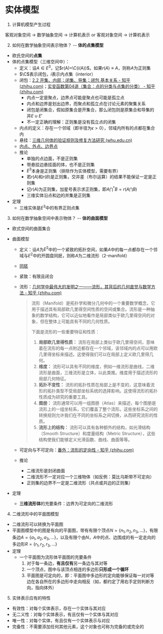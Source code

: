 # 实体模型

1. 计算机模型产生过程

客观对象空间 $\to$ 数学抽象空间 $\to$ 计算机表示 or 客观对象空间 $\to$ 计算机表示



2. 如何在数学抽象空间表示物体？ -- **体的点集模型**

- 欧氏空间的**点集**
- 体的点集模型（三维空间中）：
  - 定义：设$A \in E^3$，记$r(A)=\C(i(A))$。如果$r(A)\equiv A$，则称$A$为正则集
  - $\C$表示闭包，$i$表示内点集（interior）
  - 闭包：[2.2 开集、内部；闭集、导集；闭包 基本关系 - 知乎 (zhihu.com)](https://zhuanlan.zhihu.com/p/149986700)；[实变函数第04讲（集合：点的分类与点集的分类） - 知乎 (zhihu.com)](https://zhuanlan.zhihu.com/p/360463670)
    - 内点一定是聚点，边界点可能是聚点也可能是孤立点
    - 内点和边界是划出边界，而聚点和孤立点在讨论元素的聚集关系
    - 闭包是闭集合，假如原集合是开集合，那么闭包则是原集合和导集的并$E\cup E'$
    - 不一定正确的理解：正则集是没有孤立点的闭集
  - 内点的定义：存在一个邻域（即半径为$\epsilon>0$），邻域内所有的点都在集合内
  - 悬挂：[三维几何体的验证规则及修复方法研究 (whu.edu.cn)](http://ch.whu.edu.cn/HTML/2015-2-258.htm)
  - [内点、外点、边界点](https://blog.csdn.net/hzq_oi/article/details/123403367)
  - 推论
    - 单独的点边面，不是正则集
    - 带悬挂边悬挂面的体，也不是正则集
    - $E^3$本身是正则集（排除作为实体模型，需要有界）
    - 若$r(A)$和$r(B)$是正则集，交并差（布尔运算）的结果不能保证一定是正则集
    - 记$r(A)$为正则集，加星号表示求正则集，即$A\bigcap^*B=r(A\bigcap B)$
    - 三维实体沿点和边的并集是正则集
- 定理
  - 三维实体是$E^3$中的有界正则点集



3. 如何在数学抽象空间中表示物体？ -- **体的曲面模型**

- 欧式空间的曲面集合

- 曲面模型

  - 定义：设$A$为$E^2$中的一个紧致的拓扑空间，如果$A$中的每一点都存在一个邻域与$E^2$中的开圆盘同胚，则称$A$为二维流形（2-manifold）

  - [同胚](https://baike.baidu.com/item/同胚/8281609)

  - 紧致：有限且闭合

  - 流形：[几何学中最伟大的发明之一——流形，其背后的几何直觉与数学方法 - 知乎 (zhihu.com)](https://zhuanlan.zhihu.com/p/622263134)

    > 流形（Manifold）是拓扑学和微分几何中的一个重要数学概念，它用于描述具有局部欧几里得空间性质的空间或集合。流形是一种抽象的数学结构，它可以近似地看作是局部类似于欧几里得空间的对象，但在整体上可能具有不同的几何性质。
    >
    > 下面是流形的一些重要特征和性质：
    >
    > 1. **局部欧几里得性质：** 流形在局部上类似于欧几里得空间，意味着在流形的每一点附近都存在一个邻域，该邻域内的点可以用欧几里得坐标来描述。这使得我们可以在局部上定义欧几里得几何。
    > 2. **维度：** 流形可以具有不同的维度，例如一维流形是曲线，二维流形是曲面，三维流形是立体，以此类推。维度用于描述流形的局部几何特征。
    > 3. **拓扑不变性：** 流形的拓扑性质在局部上是不变的，这意味着流形的拓扑类型不受局部坐标系统的选择影响。这使得流形的拓扑性质成为研究的重要工具。
    > 4. **图册：** 流形通常可以用一组图册（Atlas）来描述，每个图册是流形上的一组坐标系，它们覆盖了整个流形。这些坐标系之间的转换规则允许我们在不同的坐标系之间切换，从而研究流形的性质。
    > 5. **流形上的结构：** 流形可以具有各种额外的结构，如光滑结构（Smooth Structure）和度量结构（Metric Structure），这些结构使我们能够定义光滑函数、曲线、曲面等等。

  - 可定向与不可定向：[番外：流形的定向性 - 知乎 (zhihu.com)](https://zhuanlan.zhihu.com/p/166310479)

  - 推论

    - 二维流形是封闭曲面
    - 二维流形不一定对应一个三维物体（如反例：莫比乌斯带不可定向）
    - 正则集的边界不一定是二维流形（共点或共边的正则集）

- 定理

  - **三维流形体**的充要条件：边界为可定向的二维流形



4. 二维流形中的平面图模型

- 二维流形可以转换为平面图
- 平面图模型中的图是有向的平面图，带有有限个顶点$N=\{n_1, n_2, n_3,...\}$，有限条边$A=\{a_1, a_2, a_3,...\}$，以及有限个由$N，A$中的点、边围成的有一定走向的多边形$R=\{r_1, r_2, r_3,...\}$
- 定理
  - 一个平面图为流形体平面图的充要条件
    1. 对于每一条边，**有且仅有**另一条边与其对等
    2. 一个顶点，图中与该顶点相连的多边形**只形成一个循环**
    3. 平面图是可定向的，即：平面图中多边形的定向能够保证每一对对等边在各自所在的多边形中走向相反（如，都约定了用右手定则判断方向，指向体外）



5. 实体表示应有的特性

- 有效性：对每个实体表示，存在一个实体与其对应
- 无二义性：对每个实体表示，有且仅有一个实体与其对应
- 唯一性：对每个实体，有且仅有一个实体表示与对应
- 完备性：不需要添加任何其他元素，这个对象也可称为完备的或完全的





